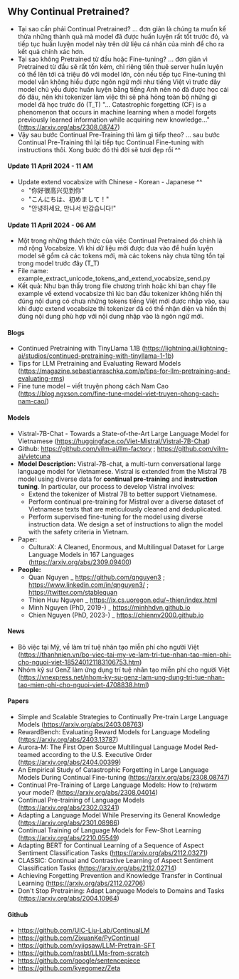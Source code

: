 ## Why Continual Pretrained?
- Tại sao cần phải Continual Pretrained? ... đơn giản là chúng ta muốn kế thừa những thành quả mà model đã được huấn luyện rất tốt trước đó, và tiếp tục huấn luyện model này trên dữ liệu cá nhân của mình để cho ra kết quả chính xác hơn.
- Tại sao không Pretrained từ đầu hoặc Fine-tuning? ... đơn giản vì Pretrained từ đầu sẽ rất tốn kém, chỉ riêng tiền thuê server huấn luyện có thể lên tới cả triệu đô với model lớn, còn nếu tiếp tục Fine-tuning thì model vẫn không hiểu được ngôn ngữ mới như tiếng Việt vì trước đây model chủ yếu được huấn luyện bằng tiếng Anh nên nó đã được học cái đó đâu, nên khi tokenizer làm việc thì sẽ phá hỏng toàn bộ những gì model đã học trước đó (T_T) "... Catastrophic forgetting (CF) is a phenomenon that occurs in machine learning when a model forgets previously learned information while acquiring new knowledge..." (https://arxiv.org/abs/2308.08747)
- Vậy sau bước Continual Pre-Training thì làm gì tiếp theo? ... sau bước Continual Pre-Training thì lại tiếp tục Continual Fine-tuning with instructions thôi. Xong bước đó thì đời sẽ tươi đẹp rồi ^^

#### Update 11 April 2024 - 11 AM
- Update extend vocabsize with Chinese - Korean - Japanese ^^
  - "你好很高兴见到你"
  - "こんにちは、初めまして！"
  - "안녕하세요, 만나서 반갑습니다!"

#### Update 11 April 2024 - 06 AM
- Một trong những thách thức của việc Continual Pretrained đó chính là mở rộng Vocabsize. Vì khi dữ liệu mới được đưa vào để huấn luyện model sẽ gồm cả các tokens mới, mà các tokens này chưa từng tồn tại trong model trước đây (T_T)
- File name: example_extract_unicode_tokens_and_extend_vocabsize_send.py
- Kết quả: Như bạn thấy trong file chương trình hoặc khi bạn chạy file example về extend vocabsize thì lúc ban đầu tokenizer không hiển thị đúng nội dung có chưa những tokens tiếng Việt mới được nhập vào, sau khi được extend vocabsize thì tokenizer đã có thể nhận diện và hiển thị đúng nội dung phù hợp với nội dung nhập vào là ngôn ngữ mới.

#### Blogs
- Continued Pretraining with TinyLlama 1.1B (https://lightning.ai/lightning-ai/studios/continued-pretraining-with-tinyllama-1-1b)
- Tips for LLM Pretraining and Evaluating Reward Models (https://magazine.sebastianraschka.com/p/tips-for-llm-pretraining-and-evaluating-rms)
- Fine tune model – viết truyện phong cách Nam Cao (https://blog.ngxson.com/fine-tune-model-viet-truyen-phong-cach-nam-cao/)


#### Models
- Vistral-7B-Chat - Towards a State-of-the-Art Large Language Model for Vietnamese (https://huggingface.co/Viet-Mistral/Vistral-7B-Chat)
- Github: https://github.com/vilm-ai/llm-factory ; https://github.com/vilm-ai/vietcuna
- **Model Description:** Vistral-7B-chat, a multi-turn conversational large language model for Vietnamese. Vistral is extended from the Mistral 7B model using diverse data for **continual pre-training** and **instruction tuning**. In particular, our process to develop Vistral involves:
  - Extend the tokenizer of Mistral 7B to better support Vietnamese.
  - Perform continual pre-training for Mistral over a diverse dataset of Vietnamese texts that are meticulously cleaned and deduplicated.
  - Perform supervised fine-tuning for the model using diverse instruction data. We design a set of instructions to align the model with the safety criteria in Vietnam.
- Paper:
  - CulturaX: A Cleaned, Enormous, and Multilingual Dataset for Large Language Models in 167 Languages (https://arxiv.org/abs/2309.09400)
- **People:**
  - Quan Nguyen _ https://github.com/qnguyen3 ; https://www.linkedin.com/in/qnguyen3/ ; https://twitter.com/stablequan
  - Thien Huu Nguyen _ https://ix.cs.uoregon.edu/~thien/index.html
  - Minh Nguyen (PhD, 2019-) _ https://minhhdvn.github.io
  - Chien Nguyen (PhD, 2023-) _ https://chiennv2000.github.io

#### News
- Bỏ việc tại Mỹ, về làm trí tuệ nhân tạo miễn phí cho người Việt (https://thanhnien.vn/bo-viec-tai-my-ve-lam-tri-tue-nhan-tao-mien-phi-cho-nguoi-viet-185240121183106753.htm)
- Nhóm kỹ sư GenZ làm ứng dụng trí tuệ nhân tạo miễn phí cho người Việt (https://vnexpress.net/nhom-ky-su-genz-lam-ung-dung-tri-tue-nhan-tao-mien-phi-cho-nguoi-viet-4708838.html)

#### Papers
- Simple and Scalable Strategies to Continually Pre-train Large Language Models (https://arxiv.org/abs/2403.08763)
- RewardBench: Evaluating Reward Models for Language Modeling (https://arxiv.org/abs/2403.13787)
- Aurora-M: The First Open Source Multilingual Language Model Red-teamed according to the U.S. Executive Order (https://arxiv.org/abs/2404.00399)
- An Empirical Study of Catastrophic Forgetting in Large Language Models During Continual Fine-tuning (https://arxiv.org/abs/2308.08747)
- Continual Pre-Training of Large Language Models: How to (re)warm your model? (https://arxiv.org/abs/2308.04014)
- Continual Pre-training of Language Models (https://arxiv.org/abs/2302.03241)
- Adapting a Language Model While Preserving its General Knowledge (https://arxiv.org/abs/2301.08986)
- Continual Training of Language Models for Few-Shot Learning (https://arxiv.org/abs/2210.05549)
- Adapting BERT for Continual Learning of a Sequence of Aspect Sentiment Classification Tasks (https://arxiv.org/abs/2112.03271)
- CLASSIC: Continual and Contrastive Learning of Aspect Sentiment Classification Tasks (https://arxiv.org/abs/2112.02714)
- Achieving Forgetting Prevention and Knowledge Transfer in Continual Learning (https://arxiv.org/abs/2112.02706)
- Don't Stop Pretraining: Adapt Language Models to Domains and Tasks (https://arxiv.org/abs/2004.10964)

#### Github
- https://github.com/UIC-Liu-Lab/ContinualLM
- https://github.com/ZixuanKe/PyContinual
- https://github.com/xyjigsaw/LLM-Pretrain-SFT
- https://github.com/rasbt/LLMs-from-scratch
- https://github.com/google/sentencepiece
- https://github.com/kyegomez/Zeta


